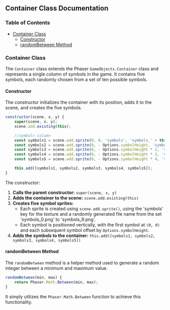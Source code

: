 ## Container Class Documentation

### Table of Contents

* [Container Class](#container-class)
    * [Constructor](#constructor)
    * [randomBetween Method](#randombetween-method)

### Container Class

The `Container` class extends the Phaser `GameObjects.Container` class and represents a single column of symbols in the game. It contains five symbols, each randomly chosen from a set of ten possible symbols.

#### Constructor

The constructor initializes the container with its position, adds it to the scene, and creates the five symbols.

```javascript
constructor(scene, x, y) {
    super(scene, x, y);
    scene.add.existing(this);

    //symbols column
    const symbols1 = scene.add.sprite(0, 0, 'symbols', 'symbols_' + this.randomBetween(0, 9) + '.png');
    const symbols2 = scene.add.sprite(0, - Options.symbolHeight, 'symbols', 'symbols_' + this.randomBetween(0, 9) + '.png');
    const symbols3 = scene.add.sprite(0, - Options.symbolHeight * 2, 'symbols', 'symbols_' + this.randomBetween(0, 9) + '.png');
    const symbols4 = scene.add.sprite(0, - Options.symbolHeight * 3, 'symbols', 'symbols_' + this.randomBetween(0, 9) + '.png');
    const symbols5 = scene.add.sprite(0, - Options.symbolHeight * 4, 'symbols', 'symbols_' + this.randomBetween(0, 9) + '.png');

    this.add([symbols1, symbols2, symbols3, symbols4, symbols5]);
}
```

The constructor:

1. **Calls the parent constructor:** `super(scene, x, y)`
2. **Adds the container to the scene:** `scene.add.existing(this)`
3. **Creates five symbol sprites:**
    * Each sprite is created using `scene.add.sprite()`, using the 'symbols' key for the texture and a randomly generated file name from the set 'symbols_0.png' to 'symbols_9.png'. 
    * Each symbol is positioned vertically, with the first symbol at `(0, 0)` and each subsequent symbol offset by `Options.symbolHeight`.
4. **Adds the symbols to the container:** `this.add([symbols1, symbols2, symbols3, symbols4, symbols5])`

#### randomBetween Method

The `randomBetween` method is a helper method used to generate a random integer between a minimum and maximum value.

```javascript
randomBetween(min, max) {
    return Phaser.Math.Between(min, max); 
}
```

It simply utilizes the `Phaser.Math.Between` function to achieve this functionality.

